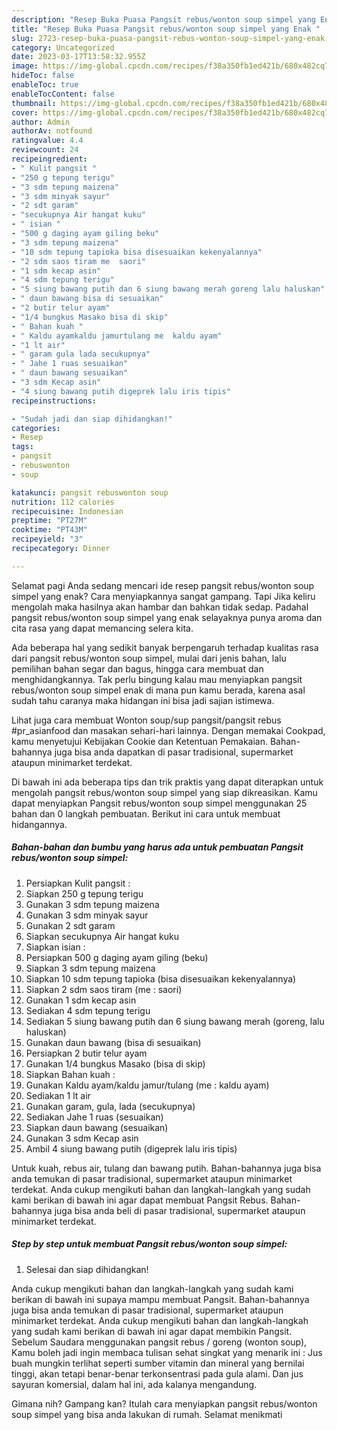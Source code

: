 ```yaml
---
description: "Resep Buka Puasa Pangsit rebus/wonton soup simpel yang Enak "
title: "Resep Buka Puasa Pangsit rebus/wonton soup simpel yang Enak "
slug: 2723-resep-buka-puasa-pangsit-rebus-wonton-soup-simpel-yang-enak
category: Uncategorized
date: 2023-03-17T13:58:32.955Z
image: https://img-global.cpcdn.com/recipes/f38a350fb1ed421b/680x482cq70/pangsit-rebuswonton-soup-simpel-foto-resep-utama.jpg
hideToc: false
enableToc: true
enableTocContent: false
thumbnail: https://img-global.cpcdn.com/recipes/f38a350fb1ed421b/680x482cq70/pangsit-rebuswonton-soup-simpel-foto-resep-utama.jpg
cover: https://img-global.cpcdn.com/recipes/f38a350fb1ed421b/680x482cq70/pangsit-rebuswonton-soup-simpel-foto-resep-utama.jpg
author: Admin
authorAv: notfound
ratingvalue: 4.4
reviewcount: 24
recipeingredient:
- " Kulit pangsit "
- "250 g tepung terigu"
- "3 sdm tepung maizena"
- "3 sdm minyak sayur"
- "2 sdt garam"
- "secukupnya Air hangat kuku"
- " isian "
- "500 g daging ayam giling beku"
- "3 sdm tepung maizena"
- "10 sdm tepung tapioka bisa disesuaikan kekenyalannya"
- "2 sdm saos tiram me  saori"
- "1 sdm kecap asin"
- "4 sdm tepung terigu"
- "5 siung bawang putih dan 6 siung bawang merah goreng lalu haluskan"
- " daun bawang bisa di sesuaikan"
- "2 butir telur ayam"
- "1/4 bungkus Masako bisa di skip"
- " Bahan kuah "
- " Kaldu ayamkaldu jamurtulang me  kaldu ayam"
- "1 lt air"
- " garam gula lada secukupnya"
- " Jahe 1 ruas sesuaikan"
- " daun bawang sesuaikan"
- "3 sdm Kecap asin"
- "4 siung bawang putih digeprek lalu iris tipis"
recipeinstructions:

- "Sudah jadi dan siap dihidangkan!"
categories:
- Resep
tags:
- pangsit
- rebuswonton
- soup

katakunci: pangsit rebuswonton soup 
nutrition: 112 calories
recipecuisine: Indonesian
preptime: "PT27M"
cooktime: "PT43M"
recipeyield: "3"
recipecategory: Dinner

---
```



Selamat pagi Anda sedang mencari ide resep pangsit rebus/wonton soup simpel yang enak? Cara menyiapkannya sangat gampang. Tapi Jika keliru mengolah maka hasilnya akan hambar dan bahkan tidak sedap. Padahal pangsit rebus/wonton soup simpel yang enak selayaknya punya aroma dan cita rasa yang dapat memancing selera kita.


Ada beberapa hal yang sedikit banyak berpengaruh terhadap kualitas rasa dari pangsit rebus/wonton soup simpel, mulai dari jenis bahan, lalu pemilihan bahan segar dan bagus, hingga cara membuat dan menghidangkannya. Tak perlu bingung kalau mau menyiapkan pangsit rebus/wonton soup simpel enak di mana pun kamu berada, karena asal sudah tahu caranya maka hidangan ini bisa jadi sajian istimewa.

Lihat juga cara membuat Wonton soup/sup pangsit/pangsit rebus #pr_asianfood dan masakan sehari-hari lainnya. Dengan memakai Cookpad, kamu menyetujui Kebijakan Cookie dan Ketentuan Pemakaian. Bahan-bahannya juga bisa anda dapatkan di pasar tradisional, supermarket ataupun minimarket terdekat.


Di bawah ini ada beberapa tips dan trik praktis yang dapat diterapkan untuk mengolah pangsit rebus/wonton soup simpel yang siap dikreasikan. Kamu dapat menyiapkan Pangsit rebus/wonton soup simpel menggunakan 25 bahan dan 0 langkah pembuatan. Berikut ini cara untuk membuat hidangannya.

<!--inarticleads1-->

##### Bahan-bahan dan bumbu yang harus ada untuk pembuatan Pangsit rebus/wonton soup simpel:

1. Persiapkan  Kulit pangsit :
1. Siapkan 250 g tepung terigu
1. Gunakan 3 sdm tepung maizena
1. Gunakan 3 sdm minyak sayur
1. Gunakan 2 sdt garam
1. Siapkan secukupnya Air hangat kuku
1. Siapkan  isian :
1. Persiapkan 500 g daging ayam giling (beku)
1. Siapkan 3 sdm tepung maizena
1. Siapkan 10 sdm tepung tapioka (bisa disesuaikan kekenyalannya)
1. Siapkan 2 sdm saos tiram (me : saori)
1. Gunakan 1 sdm kecap asin
1. Sediakan 4 sdm tepung terigu
1. Sediakan 5 siung bawang putih dan 6 siung bawang merah (goreng, lalu haluskan)
1. Gunakan  daun bawang (bisa di sesuaikan)
1. Persiapkan 2 butir telur ayam
1. Gunakan 1/4 bungkus Masako (bisa di skip)
1. Siapkan  Bahan kuah :
1. Gunakan  Kaldu ayam/kaldu jamur/tulang (me : kaldu ayam)
1. Sediakan 1 lt air
1. Gunakan  garam, gula, lada (secukupnya)
1. Sediakan  Jahe 1 ruas (sesuaikan)
1. Siapkan  daun bawang (sesuaikan)
1. Gunakan 3 sdm Kecap asin
1. Ambil 4 siung bawang putih (digeprek lalu iris tipis)


Untuk kuah, rebus air, tulang dan bawang putih. Bahan-bahannya juga bisa anda temukan di pasar tradisional, supermarket ataupun minimarket terdekat. Anda cukup mengikuti bahan dan langkah-langkah yang sudah kami berikan di bawah ini agar dapat membuat Pangsit Rebus. Bahan-bahannya juga bisa anda beli di pasar tradisional, supermarket ataupun minimarket terdekat. 

<!--inarticleads2-->

##### Step by step untuk membuat Pangsit rebus/wonton soup simpel:


1. Selesai dan siap dihidangkan!

Anda cukup mengikuti bahan dan langkah-langkah yang sudah kami berikan di bawah ini supaya mampu membuat Pangsit. Bahan-bahannya juga bisa anda temukan di pasar tradisional, supermarket ataupun minimarket terdekat. Anda cukup mengikuti bahan dan langkah-langkah yang sudah kami berikan di bawah ini agar dapat membikin Pangsit. Sebelum Saudara menggunakan pangsit rebus / goreng (wonton soup), Kamu boleh jadi ingin membaca tulisan sehat singkat yang menarik ini : Jus buah mungkin terlihat seperti sumber vitamin dan mineral yang bernilai tinggi, akan tetapi benar-benar terkonsentrasi pada gula alami. Dan jus sayuran komersial, dalam hal ini, ada kalanya mengandung. 

Gimana nih? Gampang kan? Itulah cara menyiapkan pangsit rebus/wonton soup simpel yang bisa anda lakukan di rumah. Selamat menikmati
